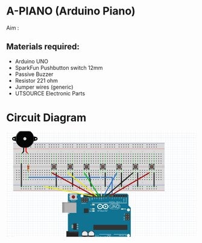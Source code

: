 # A-PIANO (Arduino Piano)

Aim : 

## Materials required:
- Arduino UNO
- SparkFun Pushbutton switch 12mm
- Passive Buzzer
- Resistor 221 ohm
- Jumper wires (generic)
- UTSOURCE Electronic Parts

# Circuit Diagram
![image not found](./img/Piano)
